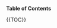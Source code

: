 <html>
<head>
<link rel="stylesheet" href="%npp_mlp_dir%/js/prismjs/prism.css" />
<script src="%npp_mlp_dir%/js/prismjs/prism.js"></script>

<!-- 
<link rel="stylesheet" href="%npp_mlp_dir%/js/katex/katex.min.css" integrity="sha384-Um5gpz1odJg5Z4HAmzPtgZKdTBHZdw8S29IecapCSB31ligYPhHQZMIlWLYQGVoc" crossorigin="anonymous">
<script defer src="%npp_mlp_dir%/js/katex/katex.min.js" integrity="sha384-YNHdsYkH6gMx9y3mRkmcJ2mFUjTd0qNQQvY9VYZgQd7DcN7env35GzlmFaZ23JGp" crossorigin="anonymous"></script>
<script defer src="%npp_mlp_dir%/js/katex/contrib/auto-render.min.js" integrity="sha384-vZTG03m+2yp6N6BNi5iM4rW4oIwk5DfcNdFfxkk9ZWpDriOkXX8voJBFrAO7MpVl" crossorigin="anonymous"
    onload="renderMathInElement(document.body);"></script>
-->
 
<script src="%npp_mlp_dir%/js/sci_script_tag/sci_script_tag.js" type="application/javascript"></script>

<link rel="stylesheet" href="%npp_mlp_dir%/js/mermaidjs/mermaid.css" />
<script src="%npp_mlp_dir%/js/mermaidjs/mermaid.min.js"></script>
<script>mermaid.initialize({startOnLoad:true});</script>

<meta http-equiv="Content-Type" content="text/html; charset=utf-8" />
<meta name="viewport" content="width=device-width, initial-scale=1">

<link rel="stylesheet" href="%npp_mlp_dir%/css/github-markdown.css">
<style>
	.markdown-body {
		box-sizing: border-box;
		min-width: 200px;
		max-width: 980px;
		margin: 0 auto;
		padding: 45px;
	}

	@media (max-width: 767px) {
		.markdown-body {
			padding: 15px;
		}
	}
</style>
</head>
<body>

<!-- MulitMarkdown TOC -->
 
<strong>Table of Contents</strong>

{{TOC}}

